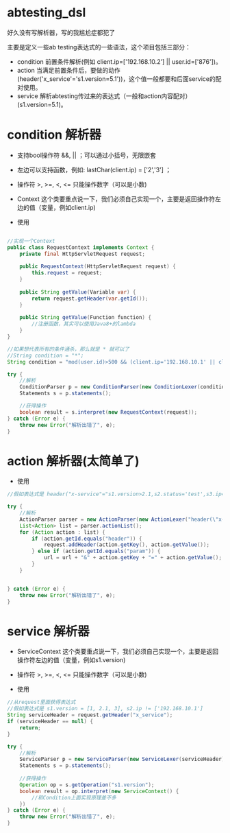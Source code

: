 # abtesting_dsl
好久没有写解析器，写的我尴尬症都犯了

主要是定义一些ab testing表达式的一些语法，这个项目包括三部分：
* condition 前置条件解析(例如 client.ip=['192.168.10.2'] || user.id=['876'])。
* action 当满足前置条件后，要做的动作(header('x_service'='s1.version=5.1'))，这个值一般都要和后面service的配对使用。
* service 解析abtesting传过来的表达式（一般和action内容配对）(s1.version=5.1)。


condition 解析器
=============

* 支持bool操作符 &&, || ；可以通过小括号，无限嵌套
* 左边可以支持函数，例如: lastChar(client.ip) = ['2','3'] ；
* 操作符 >, >=, <, <= 只能操作数字（可以是小数)
* Context 这个类要重点说一下，我们必须自己实现一个，主要是返回操作符左边的值（变量，例如client.ip)

* 使用
```java

//实现一个Context
public class RequestContext implements Context {
    private final HttpServletRequest request;
    
    public RequestContext(HttpServletRequest request) {
        this.request = request;
    }
    
    public String getValue(Variable var) {
        return request.getHeader(var.getId());
    }
    
    public String getValue(Function function) {
        //注册函数，其实可以使用Java8+的lambda 
    }
}

//如果想代表所有的条件通杀，那么就是 * 就可以了
//String condition = "*";
String condition = "mod(user.id)>500 && (client.ip='192.168.10.1' || client.browser!=['safari'])"

try {
    //解析
    ConditionParser p = new ConditionParser(new ConditionLexer(condition));
    Statements s = p.statements();

    //获得操作
    boolean result = s.interpret(new RequestContext(request));
} catch (Error e) {
    throw new Error("解析出错了", e);
}

```


action 解析器(太简单了)
=============

* 使用
```java
//假如表达式是 header("x-service"="s1.version>2.1,s2.status='test',s3.ip=['192.168.10.1','192.168.10.2']"), param('isUser'='true')

try {
    //解析
    ActionParser parser = new ActionParser(new ActionLexer("header(\"x-service\"=\"s1.version>2.1,s2.status='test',s3.ip=['192.168.10.1','192.168.10.2']\"),param('isUser'='true')"));
    List<Action> list = parser.actionList();
    for (Action action : list) {
        if (action.getId.equals("header")) {
            request.addHeader(action.getKey(), action.getValue());
        } else if (action.getId.equals("param")) {
            url = url + "&" + action.getKey + "=" + action.getValue();
        }
    }


} catch (Error e) {
    throw new Error("解析出错了", e);
}

```

service 解析器
=============

* ServiceContext 这个类要重点说一下，我们必须自己实现一个，主要是返回操作符左边的值（变量，例如s1.version)
* 操作符 >, >=, <, <= 只能操作数字（可以是小数)

* 使用
```java
//从request里面获得表达式
//假如表达式是 s1.version = [1, 2.1, 3], s2.ip != ['192.168.10.1']
String serviceHeader = request.getHeader("x_service");
if (serviceHeader == null) {
    return;
}

try {
    //解析
    ServiceParser p = new ServiceParser(new ServiceLexer(serviceHeader));
    Statements s = p.statements();
    
    //获得操作
    Operation op = s.getOperation("s1.version");
    boolean result = op.interpret(new ServiceContext() {
        //和Condition上面实现原理差不多
    })
} catch (Error e) {
    throw new Error("解析出错了", e);
}

```


